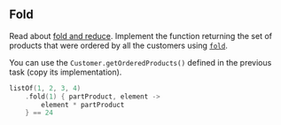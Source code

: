 ## Fold

Read about [fold and reduce](https://kotlinlang.org/docs/reference/collection-aggregate.html#fold-and-reduce).
Implement the function returning the set of products that were ordered by all the customers using
[`fold`](https://kotlinlang.org/api/latest/jvm/stdlib/kotlin.collections/kotlin.-iterable/fold.html).

You can use the `Customer.getOrderedProducts()` defined in the previous task
(copy its implementation).

```kotlin
listOf(1, 2, 3, 4)
    .fold(1) { partProduct, element ->
        element * partProduct
    } == 24
```
